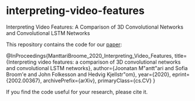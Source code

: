 # interpreting-video-features
Interpreting Video Features: A Comparison of 3D Convolutional Networks and Convolutional LSTM Networks

This repository contains the code for our [paper](https://arxiv.org/abs/2002.00367):

@InProceedings{ManttariBroome_2020_Interpreting_Video_Features,
    title={Interpreting video features: a comparison of 3D convolutional networks and convolutional LSTM networks},
    author={Joonatan M\"antt\"ari and Sofia Broom\'e and John Folkesson and Hedvig Kjellstr\"om},
    year={2020},
    eprint={2002.00367},
    archivePrefix={arXiv},
    primaryClass={cs.CV}
}

If you find the code useful for your research, please cite it.
